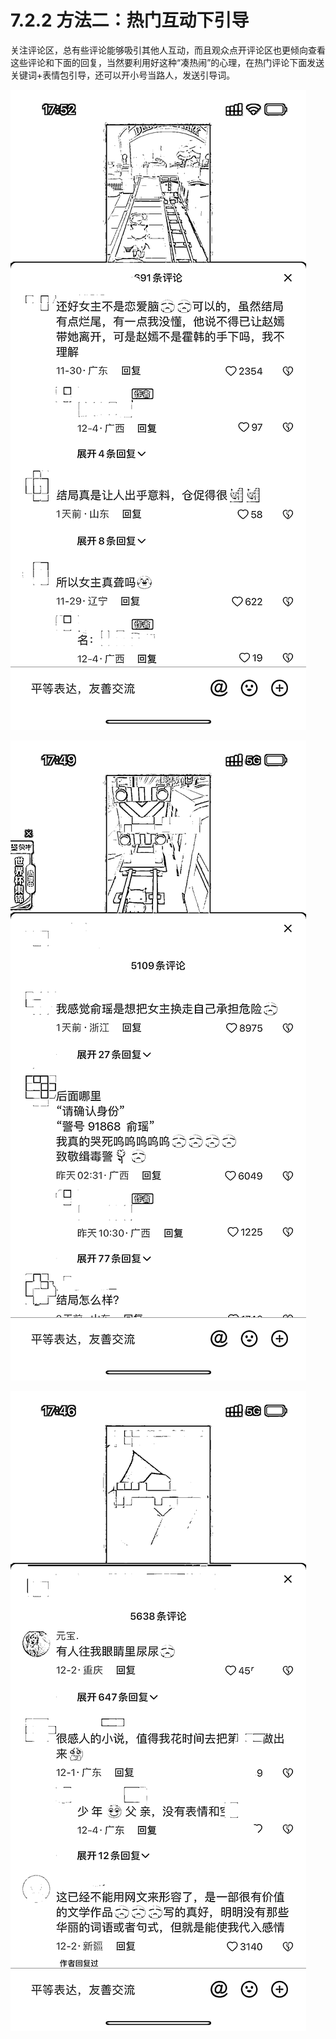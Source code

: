 # 7.2.2 方法二：热门互动下引导

关注评论区，总有些评论能够吸引其他人互动，而且观众点开评论区也更倾向查看这些评论和下面的回复，当然要利用好这种“凑热闹”的心理，在热门评论下面发送关键词+表情包引导，还可以开小号当路人，发送引导词。

![](img/5c2d1c0005f0af06e65960dafb2c5ae5.png)

![](img/b6407f19d8d8eb9f497718b7e6635ea5.png)

![](img/5505c0fea49ef5d687dcbb632c2c20a3.png)